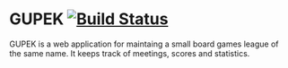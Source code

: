 GUPEK [![Build Status](https://travis-ci.org/mdurys/gupek.svg?branch=master)](https://travis-ci.org/mdurys/gupek)
=====

GUPEK is a web application for maintaing a small board games league of
the same name. It keeps track of meetings, scores and statistics.
